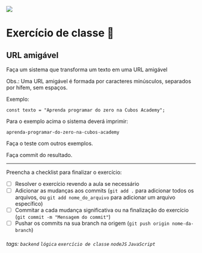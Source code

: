 ![](https://i.imgur.com/xG74tOh.png)

# Exercício de classe 🏫

## URL amigável

Faça um sistema que transforma um texto em uma URL amigável

Obs.: Uma URL amigável é formada por caracteres minúsculos, separados por hífem, sem espaços.

Exemplo:

```javascript=
const texto = "Aprenda programar do zero na Cubos Academy";
```

Para o exemplo acima o sistema deverá imprimir:

```
aprenda-programar-do-zero-na-cubos-academy
```

Faça o teste com outros exemplos.

Faça commit do resultado.

---

Preencha a checklist para finalizar o exercício:

-   [ ] Resolver o exercício revendo a aula se necessário
-   [ ] Adicionar as mudanças aos commits (`git add .` para adicionar todos os arquivos, ou `git add nome_do_arquivo` para adicionar um arquivo específico)
-   [ ] Commitar a cada mudança significativa ou na finalização do exercício (`git commit -m "Mensagem do commit"`)
-   [ ] Pushar os commits na sua branch na origem (`git push origin nome-da-branch`)

###### tags: `backend` `lógica` `exercício de classe` `nodeJS` `JavaScript`
